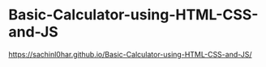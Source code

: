 # Basic-Calculator-using-HTML-CSS-and-JS

https://sachinl0har.github.io/Basic-Calculator-using-HTML-CSS-and-JS/
